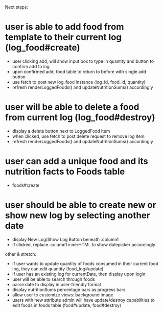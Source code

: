 Next steps:
# user is able to add food from template to their current log (log_food#create)
 - user clicking add, will show input box to type in quantity and button to confirm add to log
 - upon confirmed add, food table to return to before with single add button
 - use fetch to post new log_food instance (log_id, food_id, quantity)
 - refresh renderLoggedFoods() and updateNutritionSums() accordingly

# user will be able to delete a food from current log (log_food#destroy)
 - display a delete button next to LoggedFood item
 - when clicked, use fetch to post delete request to remove log item
 - refresh renderLoggedFoods() and updateNutritionSums() accordingly

# user can add a unique food and its nutrition facts to Foods table
 - foods#create

# user should be able to create new or show new log by selecting another date
 - display New Log/Show Log Button beneath .column1
 - if clicked, replace .column1 innerHTML to show datepicker accordingly

other & stretch:
- if user wants to update quantity of foods consumed in their current food log, they can edit quantity (food_log#update)
- if user has an existing log for currentDate, then display upon login
- user will be able to search through foods
- parse date to display in user-friendly format
- display nutritionSums percentage bars as progress bars
- allow user to customize views: background image
- users with new attribute admin will have update/destroy capabilities to edit foods in foods table (food#update, food#destroy)

